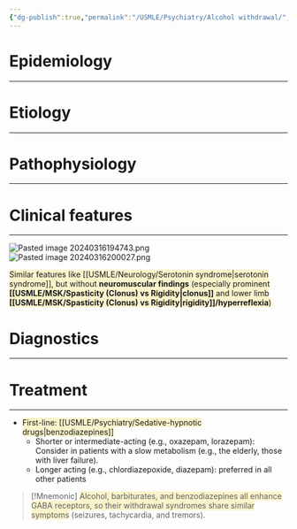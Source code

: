 ```yaml
---
{"dg-publish":true,"permalink":"/USMLE/Psychiatry/Alcohol withdrawal/","tags":["t1"]}
---
```


# Epidemiology
---


# Etiology
---


# Pathophysiology
---


# Clinical features
---
![Pasted image 20240316194743.png](/img/user/appendix/Pasted%20image%2020240316194743.png)![Pasted image 20240316200027.png](/img/user/appendix/Pasted%20image%2020240316200027.png)

<span style="background:rgba(240, 200, 0, 0.2)">Similar features like [[USMLE/Neurology/Serotonin syndrome\|serotonin syndrome]], but without **neuromuscular findings** (especially prominent **[[USMLE/MSK/Spasticity (Clonus) vs Rigidity\|clonus]]** and lower limb **[[USMLE/MSK/Spasticity (Clonus) vs Rigidity\|rigidity]]/hyperreflexia**)
</span>
# Diagnostics
---



# Treatment
---
- <span style="background:rgba(240, 200, 0, 0.2)">First-line: [[USMLE/Psychiatry/Sedative-hypnotic drugs\|benzodiazepines]]</span>
	- Shorter or intermediate-acting (e.g., oxazepam, lorazepam): Consider in patients with a slow metabolism (e.g., the elderly, those with liver failure).
	- Longer acting (e.g., chlordiazepoxide, diazepam): preferred in all other patients

>[!Mnemonic] 
><span style="background:rgba(240, 200, 0, 0.2)">Alcohol, barbiturates, and benzodiazepines all enhance GABA receptors, so their withdrawal syndromes share similar symptoms</span> (seizures, tachycardia, and tremors).

